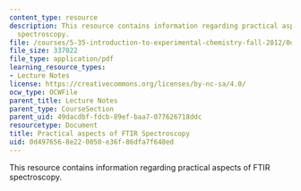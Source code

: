 ```yaml
---
content_type: resource
description: This resource contains information regarding practical aspects of FTIR
  spectroscopy.
file: /courses/5-35-introduction-to-experimental-chemistry-fall-2012/0d4976568e220050e36f86dfa7f648ed_MIT5_35F12_Module_2LS2.pdf
file_size: 337022
file_type: application/pdf
learning_resource_types:
- Lecture Notes
license: https://creativecommons.org/licenses/by-nc-sa/4.0/
ocw_type: OCWFile
parent_title: Lecture Notes
parent_type: CourseSection
parent_uid: 49dacdbf-fdcb-89ef-baa7-077626718ddc
resourcetype: Document
title: Practical aspects of FTIR Spectroscopy
uid: 0d497656-8e22-0050-e36f-86dfa7f648ed
---
```

This resource contains information regarding practical aspects of FTIR spectroscopy.